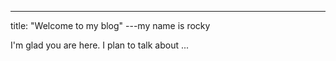 ---
title: "Welcome to my blog"
---my name is rocky

I'm glad you are here. I plan to talk about ...

